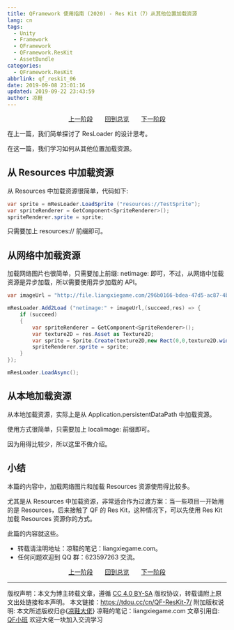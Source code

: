 ```yaml
---
title: QFramework 使用指南 (2020) - Res Kit（7）从其他位置加载资源
lang: cn
tags:
  - Unity
  - Framework
  - QFramework
  - QFramework.ResKit
  - AssetBundle
categories:
  - QFramework.ResKit
abbrlink: qf_reskit_06
date: 2019-09-08 23:01:16
updated: 2019-09-22 23:43:59
author: 凉鞋
---
```



<center>
<a href="https://tdou.cc/cn/qf_reskit_06.html">上一阶段</a> &nbsp;&nbsp;&nbsp;&nbsp;&nbsp;
<a href="https://tdou.cc/cn/qframework.html">回到总览</a> &nbsp;&nbsp;&nbsp;&nbsp;&nbsp;
<a href="https://tdou.cc/cn/qf_reskit_08.html">下一阶段</a>
</center>


在上一篇，我们简单探讨了 ResLoader 的设计思考。

在这一篇，我们学习如何从其他位置加载资源。

## 从 Resources 中加载资源
从 Resources 中加载资源很简单，代码如下:
``` csharp
var sprite = mResLoader.LoadSprite ("resources://TestSprite");
var spriteRenderer = GetComponent<SpriteRenderer>();
spriteRenderer.sprite = sprite;
```

只需要加上 resources:// 前缀即可。

## 从网络中加载资源

加载网络图片也很简单，只需要加上前缀: netimage: 即可，不过，从网络中加载资源是异步加载，所以需要使用异步加载的 API。

``` csharp
var imageUrl = "http://file.liangxiegame.com/296b0166-bdea-47d5-ac87-4b55c91df16f.png";

mResLoader.Add2Load ("netimage:" + imageUrl,(succeed,res) => {
    if (succeed) 
    {
        var spriteRenderer = GetComponent<SpriteRenderer>();
        var texture2D = res.Asset as Texture2D;
        var sprite = Sprite.Create(texture2D,new Rect(0,0,texture2D.width,texture2D.height),Vector2.one * 0.5f);
        spriteRenderer.sprite = sprite;
    }
});

mResLoader.LoadAsync();
```

## 从本地加载资源
从本地加载资源，实际上是从 Application.persistentDataPath  中加载资源。

使用方式很简单，只需要加上 localimage: 前缀即可。

因为用得比较少，所以这里不做介绍。

## 小结
本篇的内容中，加载网络图片和加载 Resources 资源使用得比较多。

尤其是从 Resources 中加载资源，非常适合作为过渡方案：当一些项目一开始用的是 Resources，后来接触了 QF 的 Res Kit，这种情况下，可以先使用 Res Kit 加载 Resources 资源你的方式。

此篇的内容就这些。

* 转载请注明地址：凉鞋的笔记：liangxiegame.com。
* 任何问题欢迎到 QQ 群：623597263 交流。


<center>
<a href="https://tdou.cc/cn/qf_reskit_06.html">上一阶段</a> &nbsp;&nbsp;&nbsp;&nbsp;&nbsp;
<a href="https://tdou.cc/cn/qframework.html">回到总览</a> &nbsp;&nbsp;&nbsp;&nbsp;&nbsp;
<a href="https://tdou.cc/cn/qf_reskit_08.html">下一阶段</a>
</center>


--- 

版权声明：本文为博主转载文章，遵循 [CC 4.0 BY-SA](http://creativecommons.org/licenses/by-sa/4.0/) 版权协议，转载请附上原文出处链接和本声明。
本文链接：https://tdou.cc/cn/QF-ResKit-7/
附加版权说明: 本文所述版权归@{[凉鞋大佬](https://github.com/liangxiegame)} 凉鞋的笔记：liangxiegame.com
文章引用自: [QF小班](http://master.liangxiegame.com/master/intro) 欢迎大佬一块加入交流学习